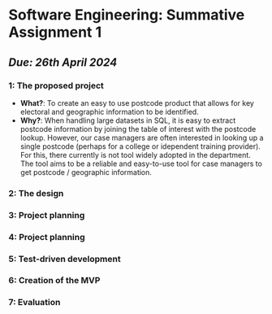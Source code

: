 # Software Engineering: Summative Assignment 1

## _Due: 26th April 2024_

### **1**: The proposed project
* **What?**: To create an easy to use postcode product that allows for key electoral and geographic information to be identified.
* **Why?**: When handling large datasets in SQL, it is easy to extract postcode information by joining the table of interest with the postcode lookup. However, our case managers are often interested in looking up a single postcode (perhaps for a college or idependent training provider). For this, there currently is not tool widely adopted in the department. The tool aims to be a reliable and easy-to-use tool for case managers to get postcode / geographic information.

### **2**: The design


### **3**: Project planning


### **4**: Project planning

### **5**: Test-driven development

### **6**: Creation of the MVP

### **7**: Evaluation
